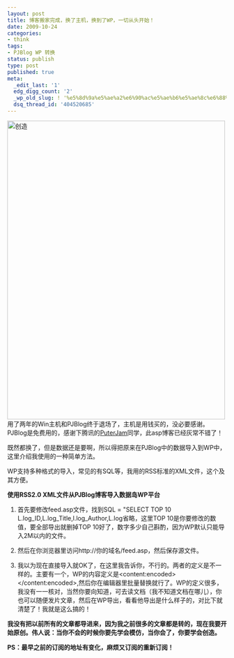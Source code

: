 ```yaml
---
layout: post
title: 博客搬家完成，换了主机，换到了WP，一切从头开始！
date: 2009-10-24
categories:
- think
tags:
- PJBlog WP 转换
status: publish
type: post
published: true
meta:
  _edit_last: '1'
  edg_digg_count: '2'
  _wp_old_slug: ! '%e5%8d%9a%e5%ae%a2%e6%90%ac%e5%ae%b6%e5%ae%8c%e6%88%90%ef%bc%8c%e6%8d%a2%e4%ba%86%e4%b8%bb%e6%9c%ba%ef%bc%8c%e6%8d%a2%e5%88%b0%e4%ba%86wp%ef%bc%8c%e4%b8%80%e5%88%87%e4%bb%8e%e5%a4%b4%e5%bc%80%e5%a7%8b'
  dsq_thread_id: '404520685'
---
```

<img class="alignnone size-full wp-image-97" title="创造" src="/wp-content/uploads/20070424143801851240.jpg" alt="创造" width="500" height="685" />
用了两年的Win主机和PJBlog终于退场了，主机是用钱买的，没必要感谢。PJBlog是免费用的，感谢下腾讯的<a title="PuterJam" href="http://www.pjhome.net/" target="_blank">PuterJam</a>同学，此asp博客已经灰常不错了！

既然都换了，但是数据还是要啊，所以得把原来在PJBlog中的数据导入到WP中，这里介绍我使用的一种简单方法。

WP支持多种格式的导入，常见的有SQL等，我用的RSS标准的XML文件，这个及其方便。

<strong>使用RSS2.0 XML文件从PJBlog博客导入数据岛WP平台</strong>

1. 首先要修改feed.asp文件，找到SQL = "SELECT TOP 10 L.log_ID,L.log_Title,l.log_Author,L.log省略，这里TOP 10是你要修改的数值，要全部导出就删掉TOP 10好了，数字多少自己斟酌，因为WP默认只能导入2M以内的文件。

2. 然后在你浏览器里访问http://你的域名/feed.asp，然后保存源文件。

3. 我以为现在直接导入就OK了，在这里我告诉你，不行的。两者的定义是不一样的。主要有一个，WP的内容定义是&lt;content:encoded&gt;&lt;/content:encoded&gt;,然后你在编辑器里批量替换就行了。WP的定义很多，我没有一一核对，当然你要向知道，可去读文档（我不知道文档在哪儿），你也可以随便发片文章，然后在WP导出，看看他导出是什么样子的，对比下就清楚了！我就是这么搞的！

<strong>我没有把以前所有的文章都导进来，因为我之前很多的文章都是转的，现在我要开始原创。伟人说：当你不会的时候你要先学会模仿，当你会了，你要学会创造。</strong>

<strong>PS：最早之前的订阅的地址有变化，麻烦又订阅的重新订阅！
</strong>
